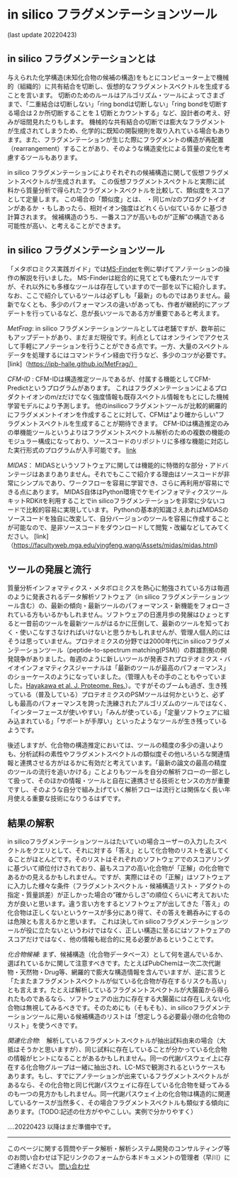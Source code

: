 # in silico フラグメンテーションツール
(last update 20220423)

## in silico フラグメンテーションとは

与えられた化学構造(未知化合物の候補の構造)をもとにコンピューター上で機械的（組織的）に共有結合を切断し、仮想的なフラグメントスペクトルを生成することを言います。 切断のためのルールはアルゴリズム・ツールによってさまざまで、「二重結合は切断しない」「ring bondは切断しない」「ring bondを切断する場合は２か所切断することを１切断とカウントする」など、設計者の考え、好みが垣間見れたりもします。 機械的な共有結合の切断では膨大なフラグメントが生成されてしまうため、化学的に既知の開裂規則を取り入れている場合もあります。また、フラグメンテーションが生じた際にフラグメントの構造が再配置（rearrangement）することがあり、そのような構造変化による質量の変化を考慮するツールもあります。

in silico フラグメンテーションによりそれぞれの候補構造に関して仮想フラグメントスペクトルが生成されます。 この仮想フラグメントスペクトルと実際に試料から質量分析で得られたフラグメントスペクトルを比較して、類似度をスコアとして定量します。 この場合の「類似度」とは、 ・同じm/zのプロダクトイオンがあるか ・もしあったら、相対イオン強度はどれくらい似ているか に基づき計算されます。 候補構造のうち、一番スコアが高いものが”正解”の構造である可能性が高い、と考えることができます。


## in silico フラグメンテーションツール

「メタボロミクス実践ガイド」では[MS-Finder](http://prime.psc.riken.jp/compms/msfinder/main.html)を例に挙げてアノテーションの操作の解説を行いました。 MS-Finderは総合的に見てとても優れたツールですが、それ以外にも多様なツールは存在していますので一部を以下に紹介します。 なお、ここで紹介しているツールは必ずしも「最新」のものではありません。最新でなくとも、多少のパフォーマンスの違いがあっても、作者が継続的にアップデートを行っているなど、息が長いツールである方が重要であると考えます。

*MetFrag*: in silico フラグメンテーションツールとしては老舗ですが、数年前にもアップデートがあり、まだまだ現役です。利点としてはオンラインでアクセスして手軽にアノテーションを行うことができる点です。一方、大量のスペクトルデータを処理するにはコマンドライン経由で行うなど、多少のコツが必要です。 [link]（https://ipb-halle.github.io/MetFrag/）

*CFM-ID* : CFM-IDは構造推定ツールであるが、付属する機能としてCFM-Predictというプログラムがあります。 これはフラグメンテーションによるプロダクトイオンのm/zだけでなく強度情報も既存スペクトル情報をもとにした機械学習モデルにより予測します。 他のinsilicoフラグメントツールが比較的網羅的にフラグメメントイオンを作成することに対して、CFMは“より確からしい”フラグメントスペクトルを生成することが期待できます。 CFM-IDは構造推定のみの単機能ツールというよりはフラグメントスペクトル解析のための複数の機能のモジュラー構成になっており、ソースコードのリポジトリに多様な機能に対応した実行形式のプログラムが入手可能です。 [link](https://cfmid.wishartlab.com/)

*MIDAS*： MIDASというソフトウェアに関しては機能的に特徴的な部分・アドバンテージはあまりありません。それでもここで紹介する理由はソースコードが非常にシンプルであり、ワークフローを容易に学習でき、さらに再利用が容易にできる点にあります。 MIDAS自体はPython環境でケモインフォマティクスツールキットRDKitを利用することでin silicoフラグメンテーションを非常に少ないコードで比較的容易に実現しています。 Pythonの基本的知識さえあればMIDASのソースコードを独自に改変して、自分バージョンのツールを容易に作成することが可能なので、是非ソースコードをダウンロードして閲覧・改編などしてみてください。 [link]（https://facultyweb.mga.edu/yingfeng.wang/Assets/midas/midas.html)

## ツールの発展と流行
質量分析インフォマティクス・メタボロミクスを熱心に勉強されている方は毎週のように発表されるデータ解析ソフトウェア（in silico フラグメンテーションツール含む）の、最新の傾向・最新ツールのパフォーマンス・新機能をフォローされている方もいるかもしれません。ソフトウェアの日進月歩の発展はひょっとすると一昔前のツールを最新ツールがはるかに圧倒して、最新のツールを知っておく・使いこなすさなければいけないと思うかもしれませんが、管理人個人的にはそうは思っていません。プロテオミクスの分野では2000年代にin silicoフラグメンテーションツール（peptide-to-spectrum matching(PSM)）の群雄割拠の開発競争がありました。毎週のように新しいツールが発表されプロテオミクス・バイオインフォマティクスジャーナルは「最新のツールが最高のパフォーマンス」のショーケースのようになっていました。（管理人もその手のこともやっていました。[Hayakawa et al. J. Proteome. Res.](https://pubs.acs.org/doi/full/10.1021/pr400446z)）。ですがそのブームも過ぎ、生き残っている（普及している）プロテオミクスのPSMツールは何かというと、必ずしも最高のパフォーマンスを誇った洗練されたアルゴリズムのツールではなく、「インターフェースが使いやすい」「みんが使っている」「定量ソフトウェアに組み込まれている」「サポートが手厚い」といったようなツールが生き残っているようです。

後述しますが、化合物の構造推定においては、ツールの精度の多少の違いよりも、分析試料の素性やフラグメントスペクトルの類似度その他いろいろな関連情報と連携させる方がはるかに有効だと考えています。「最新の論文の最高の精度のツールの流行を追いかける」ことよりもツールを自分の解析フローの一部として扱って、そのほかの情報・ツールと自在に連携させる技術とセンスの方が重要ですし、そのような自分で組み上げていく解析フローは流行とは関係なく長い年月使える重要な技術になりうるはずです。




## 結果の解釈

in silicoフラグメンテーションツールはたいていの場合ユーザーの入力したスペクトルをクエリとして、それに対する「答え」として化合物のリストを返してくることがほとんどです。そのリストはそれぞれのソフトウェアでのスコアリングに基づいて順位付けされており、最もスコアの高い化合物が「正解」の化合物であるかの見えるかもしれません。ですが、実際にはその「正解」はソフトウェアに入力した様々な条件（フラグメントスペクトル・候補構造リスト・アダクトの指定・質量誤差）が正しかった場合の”確からしさ”の順位くらいに考えておいた方が良いと思います。違う言い方をするとソフトウェアが出してきた「答え」の化合物は正しくないというケースが多分にあり得て、その答えを鵜呑みにするのは危険とも言えるかと思います。
これは決してin silicoフラグメンテーションツールが役に立たないというわけではなく、正しい構造に至るにはソフトウェアのスコアだけではなく、他の情報も総合的に見る必要があるということです。

*化合物候補*: まず、候補構造（化合物データベース）として何を選んでいるか、選ばれているかに関して注意すべきです。たとえばPubChemは一次二次代謝物・天然物・Drug等、網羅的で膨大な構造情報を含んでいますが、逆に言うと「たまたまフラグメントスペクトルが似ている化合物が存在するリスクも高い」とも言えます。たとえば解析しているフラグメントスペクトルが大腸菌から得られたものであるなら、ソフトウェアの出力に存在する大腸菌には存在しえない化合物は無視してみるべきです。そのためにも（そもそも）、in silicoフラグメンテーションツールに用いる候補構造のリストは「想定しうる必要最小限の化合物のリスト」を使うべきです。


*関連化合物*:　解析しているフラグメントスペクトルが抽出試料由来の場合（大抵はそうかと思いますが）、同じ試料に存在していることが分かっている化合物の情報がヒントになることがあるかもしれません。同一の代謝パスウェイ上に存在する化合物グループは一緒に抽出され、LC-MSで観測されるというケースもあります。もし、すでにアノテーションが出来ているフラグメントスペクトルがあるなら、その化合物と同じ代謝パスウェイに存在している化合物を疑ってみるのも一つの見方かもしれません。同一代謝パスウェイ上の化合物は構造的に関連しているケースが当然多く、その場合フラグメントスペクトルも類似する傾向にあります。（TODO:記述の仕方がややこしい。実例で分かりやすく）

....20220423 以降はまだ準備中です。



---
このページに関する質問やデータ解析・解析システム開発のコンサルティング等のお問い合わせは下記リンクのフォームから本ドキュメントの管理者（早川）にご連絡ください。
[問い合わせ](https://docs.google.com/forms/d/e/1FAIpQLSe6AOt0oZvLJeJqJulQ3PcHuT05Lmu0SMUHUM82rRntMgCNmw/viewform?usp=pp_url)
